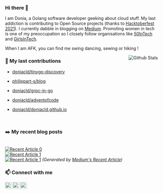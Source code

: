 
### Hi there 👋

I am Donia, a Golang software developer geeking about cloud stuff. My last addiction is contributing to Open Source projects (thanks to [Hacktoberfest 2021](https://hacktoberfest.digitalocean.com/)). I currently dabble in blogging on [Medium](https://medium.com/@doniacld). Promoting women in tech is one of my preoccupation so I closely follow organisations like [50InTech](https://www.50intech.com/) and [GirlsInTech](https://girlsintech.org/).

When I am AFK, you can find me swing dancing, sewing or hiking !

<img alt="Github Stats" src="https://github-readme-stats.vercel.app/api?username=doniacld&show_icons=true&count_private=true&hide=stars&include_all_commits=true&theme=vue" align="right" />

### 🔭 My last contributions


- [doniacld/tinygo-discovery](https://github.com/doniacld/tinygo-discovery)
- [philippart-s/blog](https://github.com/philippart-s/blog)
- [doniacld/grpc-in-go](https://github.com/doniacld/grpc-in-go)
- [doniacld/adventofcode](https://github.com/doniacld/adventofcode)
- [doniacld/doniacld.github.io](https://github.com/doniacld/doniacld.github.io)

  <br>
</div>

### :black_nib: My recent blog posts

<br> <a target="_blank" href="https://github-readme-medium-recent-article.vercel.app/medium/@doniacld/0"><img src="https://github-readme-medium-recent-article.vercel.app/medium/@doniacld/0" alt="Recent Article 0"></a>
<br> <a target="_blank" href="https://github-readme-medium-recent-article.vercel.app/medium/@doniacld/1"><img src="https://github-readme-medium-recent-article.vercel.app/medium/@doniacld/1" alt="Recent Article 1"></a>
<br> <a target="_blank" href="https://github-readme-medium-recent-article.vercel.app/medium/@doniacld/2"><img src="https://github-readme-medium-recent-article.vercel.app/medium/@doniacld/2" alt="Recent Article 1"></a>
_(Generated by [Medium's Recent Article](https://github.com/bxcodec/github-readme-medium-recent-article))_

### 📫 Connect with me

[<img align="left" alt="doniacld | LinkedIn" width="22" src="https://cdn.jsdelivr.net/npm/simple-icons@v3/icons/linkedin.svg" />][linkedin]
[<img align="left" alt="doniacld | Twitter" width="22" src="https://cdn.jsdelivr.net/npm/simple-icons@v3/icons/twitter.svg" />][twitter]
[<img align="left" alt="doniacld | LinkedIn" width="22" src="https://cdn.jsdelivr.net/npm/simple-icons@3.13.0/icons/medium.svg" />][medium]<br />

[medium]: https://medium.com/@doniacld
[twitter]: https://twitter.com/chaiehloudj
[linkedin]: https://linkedin.com/in/donia-chaiehloudj
